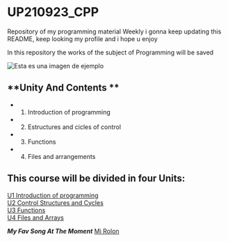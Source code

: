 # UP210923_CPP
Repository of my programming material
Weekly i gonna keep updating this README, keep looking my profile and i hope u enjoy 

In this repository the works of the subject of Programming will be saved

![Esta es una imagen de ejemplo](https://github.com/UP210923/UP210923_CPP/blob/main/imagenes/%C3%ADndice.jpeg)

## **Unity And Contents **
-  1. Introduction of programming 
-  2. Estructures and cicles of control
-  3. Functions
-  4. Files and arrangements

## This course will be divided in four Units:  
[U1 Introduction of programming ](https://github.com/UP210923/UP210923_CPP/tree/main/U1)  
[U2 Control Structures and Cycles](https://github.com/UP210923/UP210923_CPP/tree/main/U2)  
[U3 Functions](https://github.com/UP210923/UP210923_CPP/tree/main/U3)  
[U4 Files and Arrays](https://github.com/UP210923/UP210923_CPP/tree/main/U4)  

**_My Fav Song At The Moment_**  [Mi Rolon](https://www.youtube.com/watch?v=ARWg160eaX4)

